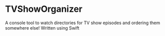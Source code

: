 # TVShowOrganizer
A console tool to watch directories for TV show episodes and ordering them somewhere else! Written using Swift
